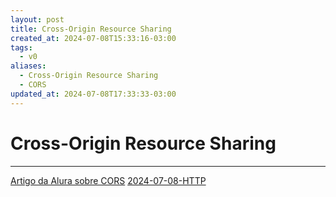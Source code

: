 ```yaml
---
layout: post
title: Cross-Origin Resource Sharing
created_at: 2024-07-08T15:33:16-03:00
tags:
  - v0
aliases:
  - Cross-Origin Resource Sharing
  - CORS
updated_at: 2024-07-08T17:33:33-03:00
---
```

# Cross-Origin Resource Sharing
---

[Artigo da Alura sobre CORS](https://www.alura.com.br/artigos/como-resolver-erro-de-cross-origin-resource-sharing)
[2024-07-08-HTTP](_insight/2024/07/2024-07-08-HTTP.md)